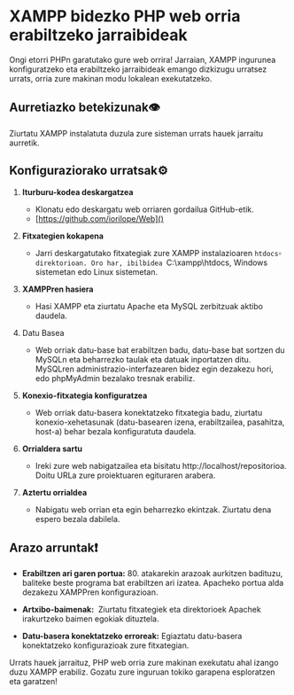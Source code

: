#   XAMPP bidezko PHP web orria erabiltzeko jarraibideak

Ongi etorri PHPn garatutako gure web orrira! Jarraian, XAMPP ingurunea konfiguratzeko eta erabiltzeko jarraibideak emango dizkizugu urratsez urrats, orria zure makinan modu lokalean exekutatzeko.

## Aurretiazko betekizunak👁

Ziurtatu XAMPP instalatuta duzula zure sisteman urrats hauek jarraitu aurretik.

## Konfiguraziorako urratsak⚙

1. **Iturburu-kodea deskargatzea**
    
    - Klonatu edo deskargatu web orriaren gordailua GitHub-etik.
    - [https://github.com/iorilope/Web]()
      
2. **Fitxategien kokapena**
    
    - Jarri deskargatutako fitxategiak zure XAMPP instalazioaren `htdocs￮ direktorioan. Oro har, ibilbidea `C:\xampp\htdocs, Windows sistemetan edo Linux sistemetan.
3. **XAMPPren hasiera**
    
    - Hasi XAMPP eta ziurtatu Apache eta MySQL zerbitzuak aktibo daudela.
4. Datu Basea
    
    - Web orriak datu-base bat erabiltzen badu, datu-base bat sortzen du MySQLn eta beharrezko taulak eta datuak inportatzen ditu. MySQLren administrazio-interfazearen bidez egin dezakezu hori, edo phpMyAdmin bezalako tresnak erabiliz.
5. **Konexio-fitxategia konfiguratzea**
    
    - Web orriak datu-basera konektatzeko fitxategia badu, ziurtatu konexio-xehetasunak (datu-basearen izena, erabiltzailea, pasahitza, host-a) behar bezala konfiguratuta daudela.
6. **Orrialdera sartu**
    
    - Ireki zure web nabigatzailea eta bisitatu http://localhost/repositorioa. Doitu URLa zure proiektuaren egituraren arabera.
7. **Aztertu orrialdea**
    
    - Nabigatu web orrian eta egin beharrezko ekintzak. Ziurtatu dena espero bezala dabilela.

## Arazo arruntak❗

- **Erabiltzen ari garen portua:** 80. atakarekin arazoak aurkitzen badituzu, baliteke beste programa bat erabiltzen ari izatea. Apacheko portua alda dezakezu XAMPPren konfigurazioan.
    
- **Artxibo-baimenak:**  Ziurtatu fitxategiek eta direktorioek Apachek irakurtzeko baimen egokiak dituztela.
    
- **Datu-basera konektatzeko erroreak:** Egiaztatu datu-basera konektatzeko konfigurazioak zure fitxategian.
    

Urrats hauek jarraituz, PHP web orria zure makinan exekutatu ahal izango duzu XAMPP erabiliz. Gozatu zure inguruan tokiko garapena esploratzen eta garatzen!